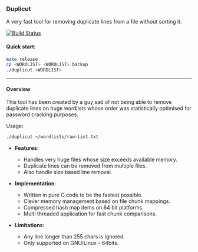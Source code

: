 ### Duplicut ###

A very fast tool for removing duplicate lines from a file
without sorting it.

[![Build Status](https://secure.travis-ci.org/nil0x42/duplicut.png?branch=master)](http://travis-ci.org/nil0x42/duplicut)


#### Quick start:
```sh
make release
cp <WORDLIST> <WORDLIST>.backup
./duplicut <WORDLIST>
```

---------------------------------------------------------------------
#### Overview ####

This tool has been created by a guy sad of not being able to remove
duplicate lines on huge wordlists whose order was statistically
optimised for password cracking purposes.

Usage:
```sh
./duplicut ~/wordlists/raw-list.txt
```

* **Features**:
    - Handles very huge files whose size exceeds available memory.
    - Duplicate lines can be removed from multiple files.
    - Also handle size based line removal.

* **Implementation**:
    - Written in pure C code to be the fastest possible.
    - Clever memory management based on file chunk mappings.
    - Compressed hash map items on 64 bit platforms.
    - Multi threaded application for fast chunk comparisons.

* **Limitations**:
    - Any line longer than 255 chars is ignored.
    - Only supported on GNU/Linux - 64bits.
